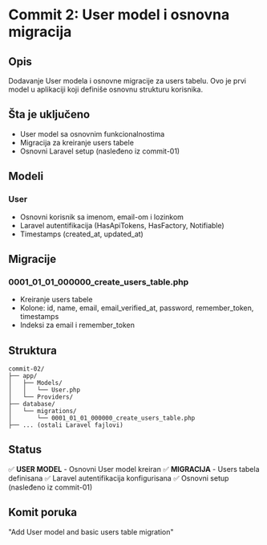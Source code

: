 # Commit 2: User model i osnovna migracija

## Opis
Dodavanje User modela i osnovne migracije za users tabelu. Ovo je prvi model u aplikaciji koji definiše osnovnu strukturu korisnika.

## Šta je uključeno
- User model sa osnovnim funkcionalnostima
- Migracija za kreiranje users tabele
- Osnovni Laravel setup (nasleđeno iz commit-01)

## Modeli
### User
- Osnovni korisnik sa imenom, email-om i lozinkom
- Laravel autentifikacija (HasApiTokens, HasFactory, Notifiable)
- Timestamps (created_at, updated_at)

## Migracije
### 0001_01_01_000000_create_users_table.php
- Kreiranje users tabele
- Kolone: id, name, email, email_verified_at, password, remember_token, timestamps
- Indeksi za email i remember_token

## Struktura
```
commit-02/
├── app/
│   ├── Models/
│   │   └── User.php
│   └── Providers/
├── database/
│   └── migrations/
│       └── 0001_01_01_000000_create_users_table.php
├── ... (ostali Laravel fajlovi)
```

## Status
✅ **USER MODEL** - Osnovni User model kreiran
✅ **MIGRACIJA** - Users tabela definisana
✅ Laravel autentifikacija konfigurisana
✅ Osnovni setup (nasleđeno iz commit-01)

## Komit poruka
"Add User model and basic users table migration"